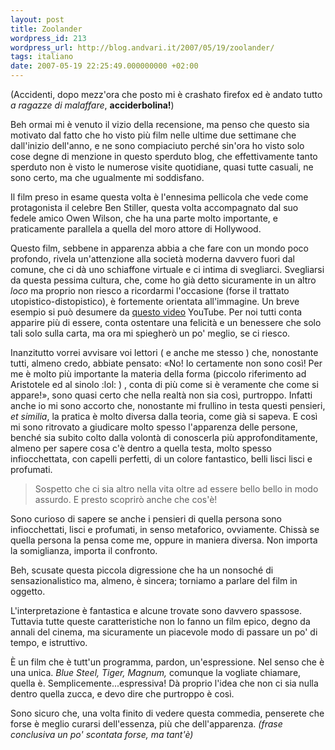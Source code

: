 ```yaml
---
layout: post
title: Zoolander
wordpress_id: 213
wordpress_url: http://blog.andvari.it/2007/05/19/zoolander/
tags: italiano
date: 2007-05-19 22:25:49.000000000 +02:00
---
```

(Accidenti, dopo mezz'ora che posto mi è crashato firefox ed è andato tutto<em> a ragazze di malaffare</em>, <strong>acciderbolina!</strong>)

Beh ormai mi è venuto il vizio della recensione, ma penso che questo sia motivato dal fatto che ho visto più film nelle ultime due settimane che dall'inizio dell'anno, e ne sono compiaciuto perché sin'ora ho visto solo cose degne di menzione in questo sperduto blog, che effettivamente tanto sperduto non è visto le numerose visite quotidiane, quasi tutte casuali, ne sono certo, ma che ugualmente mi soddisfano.

Il film preso in esame questa volta è l'ennesima pellicola che vede come protagonista il celebre Ben Stiller, questa volta accompagnato dal suo fedele amico Owen Wilson, che ha una parte molto importante, e praticamente parallela a quella del moro attore di Hollywood.

Questo film, sebbene in apparenza abbia a che fare con un mondo poco profondo, rivela un'attenzione alla società moderna davvero fuori dal comune, che ci dà uno schiaffone virtuale e ci intima di svegliarci. Svegliarsi da questa pessima cultura, che, come ho già detto sicuramente in un altro <em>loco</em> ma proprio non riesco a ricordarmi l'occasione (forse il trattato utopistico-distopistico), è fortemente orientata all'immagine. Un breve esempio si può desumere da <a href="http://youtube.com/watch?v=iYhCn0jf46U">questo video</a> YouTube.
Per noi tutti conta apparire più di essere, conta ostentare una felicità e un benessere che solo tali solo sulla carta, ma ora mi spiegherò un po' meglio, se ci riesco.

Inanzitutto vorrei avvisare voi lettori ( e anche me stesso ) che, nonostante tutti, almeno credo, abbiate pensato: «No! Io certamente non sono così! Per me è molto più importante la materia della forma (piccolo riferimento ad Aristotele ed al sinolo :lol: ) , conta di più come si è veramente che come si appare!», sono quasi certo che nella realtà non sia così, purtroppo. Infatti anche io mi sono accorto che, nonostante mi frullino in testa questi pensieri, <em>et similia</em>, la pratica è molto diversa dalla teoria, come già si sapeva. E così mi sono ritrovato a giudicare molto spesso l'apparenza delle persone, benché sia subito colto dalla volontà di conoscerla più approfonditamente, almeno per sapere cosa c'è dentro a quella testa, molto spesso infiocchettata, con capelli perfetti, di un colore fantastico, belli lisci lisci e profumati.
<blockquote>Sospetto che ci sia altro nella vita oltre ad essere bello bello in modo assurdo. E presto scoprirò anche che cos'è!</blockquote>
Sono curioso di sapere se anche i pensieri di quella persona sono infiocchettati, lisci e profumati, in senso metaforico, ovviamente. Chissà se quella persona la pensa come me, oppure in maniera diversa. Non importa la somiglianza, importa il confronto.

Beh, scusate questa piccola digressione che ha un nonsoché di sensazionalistico ma, almeno, è sincera; torniamo a parlare del film in oggetto.

L'interpretazione è fantastica e alcune trovate sono davvero spassose. Tuttavia tutte queste caratteristiche non lo fanno un film epico, degno da annali del cinema, ma sicuramente un piacevole modo di passare un po' di tempo, e istruttivo.

È un film che è tutt'un programma, pardon, un'espressione. Nel senso che è una unica. <em>Blue Steel, Tiger, Magnum, </em>comunque la vogliate chiamare, quella è. Semplicemente...espressiva! Dà proprio l'idea che non ci sia nulla dentro quella zucca, e devo dire che purtroppo è così.

Sono sicuro che, una volta finito di vedere questa commedia, penserete che forse è meglio curarsi dell'essenza, più che dell'apparenza. <em>(frase conclusiva un po' scontata forse, ma tant'è) </em>
